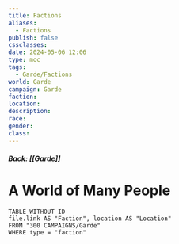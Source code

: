 ```yaml
---
title: Factions
aliases:
  - Factions
publish: false
cssclasses: 
date: 2024-05-06 12:06
type: moc
tags:
  - Garde/Factions
world: Garde
campaign: Garde
faction: 
location: 
description: 
race: 
gender: 
class:
---
```

##### Back: [[Garde]]
# A World of Many People


```dataview
TABLE WITHOUT ID
file.link AS "Faction", location AS "Location"
FROM "300 CAMPAIGNS/Garde"
WHERE type = "faction"
```
